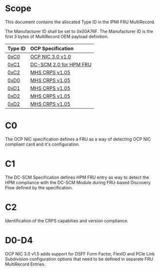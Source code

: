 # Scope

This document contains the allocated Type ID in the IPMI FRU MultiRecord.

The Manufacturer ID shall be set to 0x00A76F.  The Manufacturer ID is the first 3 bytes of MultiRecord OEM payload definition.

| **Type ID**    | **OCP Specification** |
| :---           | :-----------          |
| [0xC0](#C0)    | [OCP NIC 3.0 v1.0](https://www.opencompute.org/wiki/Server/NIC) |
| [0xC1](#C1)    | [DC-SCM 2.0 for HPM FRU](https://www.opencompute.org/w/index.php?title=Server/MHS) |
| [0xC2](#C2)    | [MHS CRPS v1.05](https://www.opencompute.org/w/index.php?title=Server/MHS/DC-MHS-Specs-and-Designs) |
| [0xD0](#D0-D3) | [MHS CRPS v1.05](https://www.opencompute.org/w/index.php?title=Server/MHS/DC-MHS-Specs-and-Designs) |
| [0xD1](#D0-D3) | [MHS CRPS v1.05](https://www.opencompute.org/w/index.php?title=Server/MHS/DC-MHS-Specs-and-Designs) |
| [0xD2](#D0-D3) | [MHS CRPS v1.05](https://www.opencompute.org/w/index.php?title=Server/MHS/DC-MHS-Specs-and-Designs) |
| [0xD2](#D0-D3) | [MHS CRPS v1.05](https://www.opencompute.org/w/index.php?title=Server/MHS/DC-MHS-Specs-and-Designs) |



# C0

The OCP NIC specification defines a FRU as a way of detecting OCP NIC compliant card and it's configuration. 

# C1

The DC-SCM Specification defines HPM FRU entry as way to detect the HPM compliance with the DC-SCM Module during FRU-based Discovery Flow defined by the specification.

# C2

Identification of the CRPS capabities and version compliance. 

# D0-D4

OCP NIC 3.0 v1.5 adds support for DSFF Form Factor, FlexIO and PCIe Link Subdivision configuration options that need to be defined in separate FRU MultiRecord Entries.
